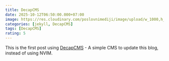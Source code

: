 ```yaml
---
title: DecapCMS
date: 2025-10-12T06:50:00.000+07:00
image: https://res.cloudinary.com/poslovnimediji/image/upload/w_1000,h_1000,c_fill,g_auto,q_auto/f_auto/v1677499244/techhub/decap.jpg
categories: [jekyll, DecapCMS]
tags: [DecapCMS]
rating: 5
---
```


This is the first post using [DecapCMS](https://decapcms.org) - A simple CMS to
update this blog, instead of using NVIM.
